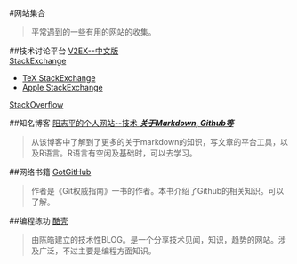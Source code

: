 #网站集合
>平常遇到的一些有用的网站的收集。

##技术讨论平台
[V2EX--中文版](http://v2ex.com "v2ex拉")  
[StackExchange](http://stackexchange.com)

* [TeX StackExchange](http://tex.stackexchange.com)
* [Apple StackExchange](http://apple.stackexchange.com)

[StackOverflow](http://stackoverflow.com)

##知名博客
[阳志平的个人网站--技术 ***关于Markdown, Github等***](http://www.yangzhiping.com/tech/)
>从该博客中了解到了更多的关于markdown的知识，写文章的平台工具，以及R语言。R语言有空闲及基础时，可以去学习。

##网络书籍
[GotGitHub](http://www.worldhello.net/gotgithub/index.html)
>作者是《Git权威指南》一书的作者。本书介绍了Github的相关知识。可以了解。

##编程练功
[酷壳](http://coolshell.cn)
>由陈皓建立的技术性BLOG。是一个分享技术见闻，知识，趋势的网站。涉及广泛，不过主要是编程方面知识。